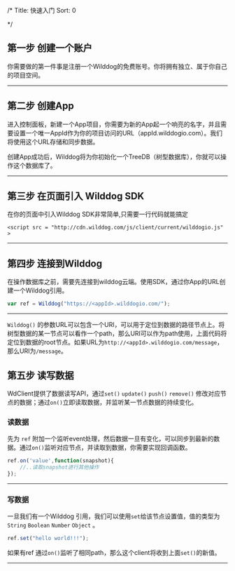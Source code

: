/*
Title: 快速入门
Sort: 0

*/


## 第一步 创建一个账户
你需要做的第一件事是注册一个Wilddog的免费账号。你将拥有独立、属于你自己的项目空间。

----

## 第二步 创建App
进入控制面板，新建一个App项目，你需要为新的App起一个响亮的名字，并且需要设置一个唯一AppId作为你的项目访问的URL（appId.wilddogio.com）。我们将使用这个URL存储和同步数据。

创建App成功后，Wilddog将为你初始化一个TreeDB（树型数据库），你就可以操作这个数据库了。

----

## 第三步 在页面引入 Wilddog SDK
在你的页面中引入Wilddog SDK非常简单,只需要一行代码就能搞定
``` 
<script src = "http://cdn.wilddog.com/js/client/current/wilddogio.js" >

```

----

## 第四步 连接到Wilddog
在操作数据库之前，需要先连接到wilddog云端。使用SDK，通过你App的URL创建一个Wilddog引用。

```js
var ref = Wilddog("https://<appId>.wilddogio.com/");

```

----

`Wilddog()` 的参数URL可以包含一个URI，可以用于定位到数据的路径节点上。将树型数据的某一节点可以看作一个path，那么URI可以作为path使用，上面代码将定位到数据的root节点。如果URL为`http://<appId>.wilddogio.com/message`，那么URI为`/message`。

## 第五步 读写数据
WdClient提供了数据读写API，通过`set()` `update()` `push()` `remove()` 修改对应节点的数据；通过`on()`立即读取数据，并监听某一节点数据的持续变化。

### 读数据
先为 `ref` 附加一个监听event处理，然后数据一旦有变化，可以同步到最新的数据。通过`on()`监听对应节点，并读取到数据，你需要实现回调函数。
```js
ref.on('value',function(snapshot){
	//..读取snapshot进行其他操作
});
```

----

### 写数据
一旦我们有一个Wilddog 引用，我们可以使用`set`给该节点设置值，值的类型为`String` `Boolean` `Number` `Object` 。
```js
ref.set("hello world!!!");
```
如果有ref 通过`on()`监听了相同path，那么这个client将收到上面`set()`的新值。

----
